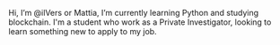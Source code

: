 Hi, I’m @ilVers or Mattia,
I’m currently learning Python and studying blockchain.
I'm a student who work as a Private Investigator, looking to learn something new to apply to my job. 
